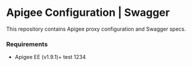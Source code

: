 # Apigee Configuration | Swagger

This repository contains Apigee proxy configuration and Swagger specs.

### Requirements
- Apigee EE (v1.9.1)+
test 1234
